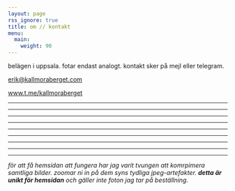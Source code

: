 ```yaml
---
layout: page
rss_ignore: true
title: om // kontakt
menu:
  main:
    weight: 90
---
```


belägen i uppsala. fotar endast analogt. kontakt sker på mejl eller telegram.

erik@kallmoraberget.com


www.t.me/kallmoraberget

---
---
---
---
---
---
---
---
---

*för att få hemsidan att fungera har jag varit tvungen att komrpimera samtliga bilder. zoomar ni in på dem syns tydliga jpeg-artefakter. **detta är unikt för hemsidan** och gäller inte foton jag tar på beställning.*